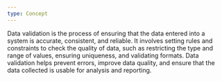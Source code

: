 ```yaml
---
type: Concept
---
```


Data validation is the process of ensuring that the data entered into a system is accurate, consistent, and reliable. It involves setting rules and constraints to check the quality of data, such as restricting the type and range of values, ensuring uniqueness, and validating formats. Data validation helps prevent errors, improve data quality, and ensure that the data collected is usable for analysis and reporting.
